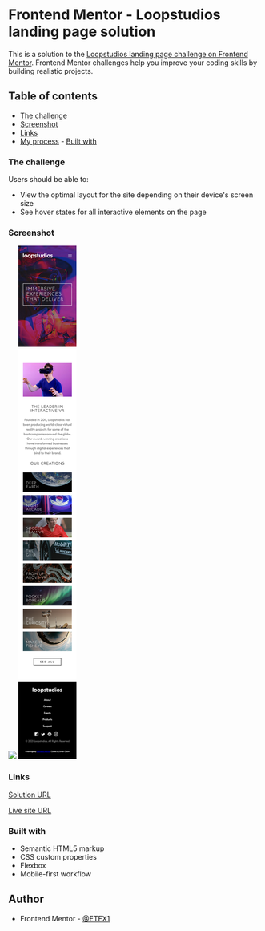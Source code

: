# Frontend Mentor - Loopstudios landing page solution

This is a solution to the [Loopstudios landing page challenge on Frontend Mentor](https://www.frontendmentor.io/challenges/loopstudios-landing-page-N88J5Onjw). Frontend Mentor challenges help you improve your coding skills by building realistic projects.

## Table of contents

-   [The challenge](#the-challenge)
-   [Screenshot](#screenshot)
-   [Links](#links)
-   [My process](#my-process) - [Built with](#built-with)

### The challenge

Users should be able to:

-   View the optimal layout for the site depending on their device's screen size
-   See hover states for all interactive elements on the page

### Screenshot

![](./screenshots/desktop.png)
![](./screenshots/mobile.png)

### Links

[Solution URL](https://www.frontendmentor.io/solutions/responsive-loopstudios-landing-page-using-flexbox-aj1VjdNjNl)

[Live site URL](https://ecc06.github.io/FEM-loopstudios/)

### Built with

-   Semantic HTML5 markup
-   CSS custom properties
-   Flexbox
-   Mobile-first workflow

## Author

-   Frontend Mentor - [@ETFX1](https://www.frontendmentor.io/profile/EtFX1)
